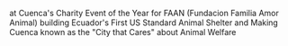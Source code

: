 at Cuenca's Charity Event of the Year for FAAN (Fundacion Familia Amor Animal) building Ecuador's First US Standard Animal Shelter and Making Cuenca known as the "City that Cares" about Animal Welfare

